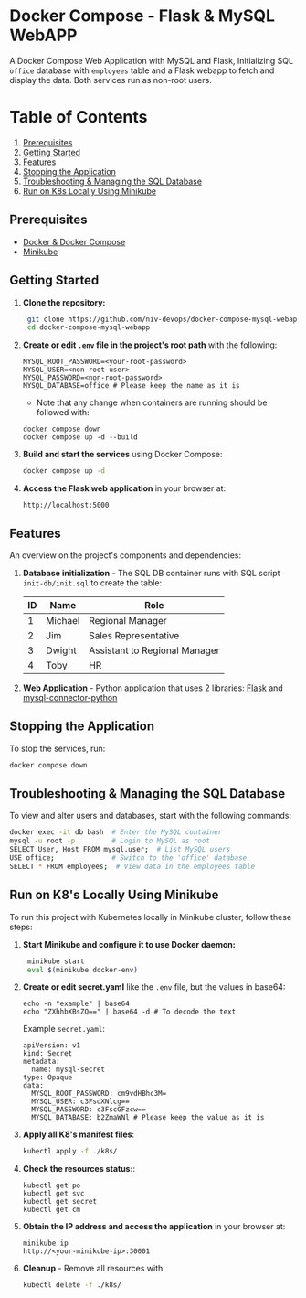 # Docker Compose - Flask & MySQL WebAPP

A Docker Compose Web Application with MySQL and Flask, Initializing SQL `office` database with `employees` table and a Flask webapp to fetch and display the data.
Both services run as non-root users.

# Table of Contents
1. [Prerequisites](#prerequisites)
2. [Getting Started](#getting-started)
3. [Features](#features)
4. [Stopping the Application](#stopping-the-application)
5. [Troubleshooting & Managing the SQL Database](#troubleshooting--managing-the-sql-database)
6. [Run on K8s Locally Using Minikube](#run-on-k8s-locally-using-minikube)

## Prerequisites
- [Docker & Docker Compose](https://docs.docker.com/engine/install/)
- [Minikube](https://minikube.sigs.k8s.io/docs/start/?arch=%2Flinux%2Fx86-64%2Fstable%2Fbinary+download)

## Getting Started

1. **Clone the repository:**

   ```bash
    git clone https://github.com/niv-devops/docker-compose-mysql-webapp.git
    cd docker-compose-mysql-webapp
    ```

2. **Create or edit `.env` file in the project's root path** with the following:

    ```
    MYSQL_ROOT_PASSWORD=<your-root-password>
    MYSQL_USER=<non-root-user>
    MYSQL_PASSWORD=<non-root-password>
    MYSQL_DATABASE=office # Please keep the name as it is
    ```

    * Note that any change when containers are running should be followed with:

    ```
    docker compose down
    docker compose up -d --build
    ```

3. **Build and start the services** using Docker Compose:

    ```bash
    docker compose up -d
    ```

4. **Access the Flask web application** in your browser at:

    ```
    http://localhost:5000
    ```

## Features

An overview on the project's components and dependencies:

1. **Database initialization** - The SQL DB container runs with SQL script `init-db/init.sql` to create the table:

   | ID | Name     | Role                          |
   | -- | -------- | ----------------------------- |
   | 1  | Michael  | Regional Manager              |
   | 2  | Jim      | Sales Representative          |
   | 3  | Dwight   | Assistant to Regional Manager |
   | 4  | Toby     | HR                            |

2. **Web Application** - Python application that uses 2 libraries: 
   [Flask](https://pypi.org/project/Flask/) and [mysql-connector-python](https://pypi.org/project/mysql-connector-python/)

## Stopping the Application

To stop the services, run:

```bash
docker compose down
```

## Troubleshooting & Managing the SQL Database

To view and alter users and databases, start with the following commands:

```bash
docker exec -it db bash  # Enter the MySQL container
mysql -u root -p         # Login to MySQL as root
SELECT User, Host FROM mysql.user;  # List MySQL users
USE office;              # Switch to the 'office' database
SELECT * FROM employees;  # View data in the employees table
```

## Run on K8's Locally Using Minikube

To run this project with Kubernetes locally in Minikube cluster, follow these steps:

1. **Start Minikube and configure it to use Docker daemon:**

   ```bash
    minikube start
    eval $(minikube docker-env)
    ```

2. **Create or edit secret.yaml** like the `.env` file, but the values in base64:

    ```
    echo -n "example" | base64
    echo "ZXhhbXBsZQ==" | base64 -d # To decode the text
    ```

    Example `secret.yaml`:

    ```
    apiVersion: v1
    kind: Secret
    metadata:
      name: mysql-secret
    type: Opaque
    data:
      MYSQL_ROOT_PASSWORD: cm9vdHBhc3M=
      MYSQL_USER: c3FsdXNlcg==
      MYSQL_PASSWORD: c3FscGFzcw==
      MYSQL_DATABASE: b2ZmaWNl # Please keep the value as it is
    ```

3. **Apply all K8's manifest files**:

    ```bash
    kubectl apply -f ./k8s/
    ```

4. **Check the resources status:**:

    ```
    kubectl get po
    kubectl get svc
    kubectl get secret
    kubectl get cm
    ```

5. **Obtain the IP address and access the application** in your browser at:

    ```
    minikube ip
    http://<your-minikube-ip>:30001
    ```
    
6. **Cleanup** - Remove all resources with:

    ```bash
    kubectl delete -f ./k8s/
    ```
